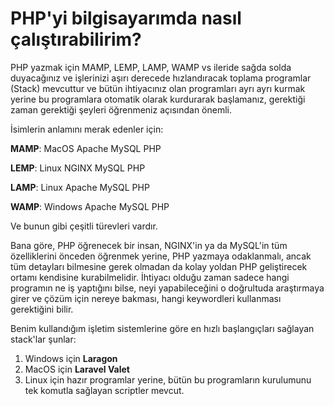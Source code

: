 # PHP'yi bilgisayarımda nasıl çalıştırabilirim?

PHP yazmak için MAMP, LEMP, LAMP, WAMP vs ileride sağda solda duyacağınız ve işlerinizi aşırı derecede hızlandıracak toplama programlar (Stack) mevcuttur ve bütün ihtiyacınız olan programları ayrı ayrı kurmak yerine bu programlara otomatik olarak kurdurarak başlamanız, gerektiği zaman gerektiği şeyleri öğrenmeniz açısından önemli. 

İsimlerin anlamını merak edenler için:

**MAMP**: MacOS Apache MySQL PHP

**LEMP**: Linux NGINX MySQL PHP

**LAMP**: Linux Apache MySQL PHP

**WAMP**: Windows Apache MySQL PHP

Ve bunun gibi çeşitli türevleri vardır.

Bana göre, PHP öğrenecek bir insan, NGINX'in ya da MySQL'in tüm özelliklerini önceden öğrenmek yerine, PHP yazmaya odaklanmalı, ancak tüm detayları bilmesine gerek olmadan da kolay yoldan PHP geliştirecek ortamı kendisine kurabilmelidir. İhtiyacı olduğu zaman sadece hangi programın ne iş yaptığını bilse, neyi yapabileceğini o doğrultuda araştırmaya girer ve çözüm için nereye bakması, hangi keywordleri kullanması gerektiğini bilir. 

Benim kullandığım işletim sistemlerine göre en hızlı başlangıçları sağlayan stack'lar şunlar:

1. Windows için **Laragon**
2. MacOS için **Laravel Valet**
3. Linux için hazır programlar yerine, bütün bu programların kurulumunu tek komutla sağlayan scriptler mevcut. 



